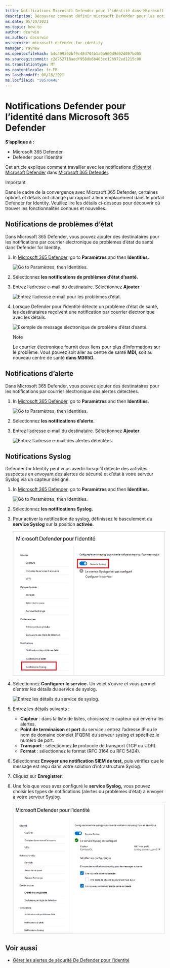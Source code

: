```yaml
---
title: Notifications Microsoft Defender pour l’identité dans Microsoft 365 Defender
description: Découvrez comment définir microsoft Defender pour les notifications d’identité dans Microsoft 365 Defender.
ms.date: 05/20/2021
ms.topic: how-to
author: dcurwin
ms.author: dacurwin
ms.service: microsoft-defender-for-identity
manager: raynew
ms.openlocfilehash: b4c499392bf9c48d704b1a0a960d9d92d097bd05
ms.sourcegitcommit: c2d752718aedf958db6b403cc12b972ed1215c00
ms.translationtype: MT
ms.contentlocale: fr-FR
ms.lasthandoff: 08/26/2021
ms.locfileid: "58570448"
---
```

# <a name="defender-for-identity-notifications-in-microsoft-365-defender"></a>Notifications Defender pour l’identité dans Microsoft 365 Defender

**S’applique à :**

- Microsoft 365 Defender
- Defender pour l’identité

Cet article explique comment travailler avec les notifications [d’identité Microsoft Defender](/defender-for-identity) dans [Microsoft 365 Defender](/microsoft-365/security/defender/overview-security-center).

> [!IMPORTANT]
> Dans le cadre de la convergence avec Microsoft 365 Defender, certaines options et détails ont changé par rapport à leur emplacement dans le portail Defender for Identity. Veuillez lire les détails ci-dessous pour découvrir où trouver les fonctionnalités connues et nouvelles.

## <a name="health-issues-notifications"></a>Notifications de problèmes d’état

Dans Microsoft 365 Defender, vous pouvez ajouter des destinataires pour les notifications par courrier électronique de problèmes d’état de santé dans Defender for Identity.

1. In [Microsoft 365 Defender](https://security.microsoft.com/), go to **Paramètres** and then **Identities**.

    ![Go to Paramètres, then Identities.](../../media/defender-identity/settings-identities.png)

1. Sélectionnez **les notifications de problèmes d’état d’santé.**

1. Entrez l’adresse e-mail du destinataire. Sélectionnez **Ajouter**.

    ![Entrez l’adresse e-mail pour les problèmes d’état.](../../media/defender-identity/health-email-recipient.png)

1. Lorsque Defender pour l’identité détecte un problème d’état de santé, les destinataires reçoivent une notification par courrier électronique avec les détails.

    ![Exemple de message électronique de problème d’état d’santé.](../../media/defender-identity/health-email.png)

    > [!NOTE]
    > Le courrier électronique fournit deux liens pour plus d’informations sur le problème. Vous pouvez soit aller au centre de santé **MDI,** soit au nouveau centre de santé **dans M365D.**

## <a name="alert-notifications"></a>Notifications d’alerte

Dans Microsoft 365 Defender, vous pouvez ajouter des destinataires pour les notifications par courrier électronique des alertes détectées.

1. In [Microsoft 365 Defender](https://security.microsoft.com/), go to **Paramètres** and then **Identities**.

    ![Go to Paramètres, then Identities.](../../media/defender-identity/settings-identities.png)

1. Sélectionnez **les notifications d’alerte.**

1. Entrez l’adresse e-mail du destinataire. Sélectionnez **Ajouter**.

    ![Entrez l’adresse e-mail des alertes détectées.](../../media/defender-identity/alert-email-recipient.png)

## <a name="syslog-notifications"></a>Notifications Syslog

Defender for Identity peut vous avertir lorsqu’il détecte des activités suspectes en envoyant des alertes de sécurité et d’état à votre serveur Syslog via un capteur désigné.

1. In [Microsoft 365 Defender](https://security.microsoft.com/), go to **Paramètres** and then **Identities**.

    ![Go to Paramètres, then Identities.](../../media/defender-identity/settings-identities.png)

1. Sélectionnez **les notifications Syslog.**

1. Pour activer la notification de syslog, définissez le basculement du **service Syslog** sur la position **activée.**

    ![Activer le service de syslog.](../../media/defender-identity/syslog-service.png)

1. Sélectionnez **Configurer le service.** Un volet s’ouvre et vous permet d’entrer les détails du service de syslog.

    ![Entrez les détails du service de syslog.](../../media/defender-identity/syslog-sensor.png)

1. Entrez les détails suivants :

    - **Capteur** : dans la liste de listes, choisissez le capteur qui enverra les alertes.
    - **Point de terminaison** et **port** du service : entrez l’adresse IP ou le nom de domaine complet (FQDN) du serveur syslog et spécifiez le numéro de port.
    - **Transport** : sélectionnez **le** protocole de transport (TCP ou UDP).
    - **Format** : sélectionnez le format (RFC 3164 ou RFC 5424).

1. Sélectionnez **Envoyer une notification SIEM de test,** puis vérifiez que le message est reçu dans votre solution d’infrastructure Syslog.

1. Cliquez sur **Enregistrer**.

1. Une fois que vous avez configuré le **service Syslog,** vous pouvez choisir les types de notifications (alertes ou problèmes d’état) à envoyer à votre serveur Syslog.

    ![Service Syslog configuré.](../../media/defender-identity/syslog-configured.png)

## <a name="see-also"></a>Voir aussi

- [Gérer les alertes de sécurité De Defender pour l’identité](manage-security-alerts.md)
